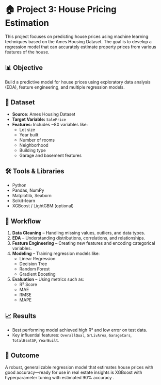 
# 🏠 Project 3: House Pricing Estimation

This project focuses on predicting house prices using machine learning techniques based on the Ames Housing Dataset. The goal is to develop a regression model that can accurately estimate property prices from various features of the house.

## 📊 Objective
Build a predictive model for house prices using exploratory data analysis (EDA), feature engineering, and multiple regression models.

## 📁 Dataset
- **Source:** Ames Housing Dataset
- **Target Variable:** `SalePrice`
- **Features:** Includes ~80 variables like:
  - Lot size
  - Year built
  - Number of rooms
  - Neighborhood
  - Building type
  - Garage and basement features

## 🛠️ Tools & Libraries
- Python
- Pandas, NumPy
- Matplotlib, Seaborn
- Scikit-learn
- XGBoost / LightGBM (optional)

## 📌 Workflow
1. **Data Cleaning** – Handling missing values, outliers, and data types.
2. **EDA** – Understanding distributions, correlations, and relationships.
3. **Feature Engineering** – Creating new features and encoding categorical variables.
4. **Modeling** – Training regression models like:
   - Linear Regression
   - Decision Tree
   - Random Forest
   - Gradient Boosting
5. **Evaluation** – Using metrics such as:
   - R² Score
   - MAE
   - RMSE
   - MAPE

## 📈 Results
- Best performing model achieved high R² and low error on test data.
- Key influential features: `OverallQual`, `GrLivArea`, `GarageCars`, `TotalBsmtSF`, `YearBuilt`.

## 📎 Outcome
A robust, generalizable regression model that estimates house prices with good accuracy—ready for use in real estate insights is XGBoost with hyperparameter tuning with estimated 90% accuracy .
